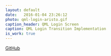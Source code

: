```yaml
---
layout: default
date:   2016-01-04 23:26:12
photo: qml-login-aristo.gif
caption_header: QML Login Screen
caption: QML Login Transition Implementation
is_work: true
---
```

[GitHub](https://github.com/Furkanzmc/QML-UI-Animations#example-login-by-enszgr)
